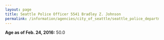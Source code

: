 ```yaml
---
layout: page
title: Seattle Police Officer 5541 Bradley Z. Johnson
permalink: /information/agencies/city_of_seattle/seattle_police_department/copbook/5541/
---
```


**Age as of Feb. 24, 2016:** 50.0
